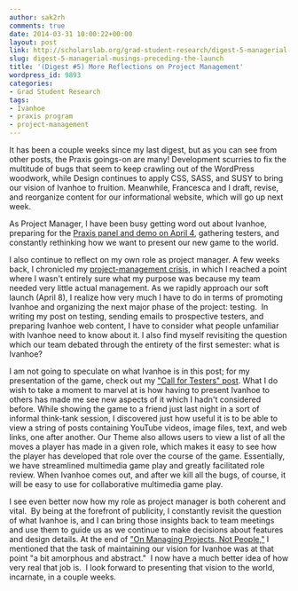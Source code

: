```yaml
---
author: sak2rh
comments: true
date: 2014-03-31 10:00:22+00:00
layout: post
link: http://scholarslab.org/grad-student-research/digest-5-managerial-musings-preceding-the-launch/
slug: digest-5-managerial-musings-preceding-the-launch
title: '(Digest #5) More Reflections on Project Management'
wordpress_id: 9893
categories:
- Grad Student Research
tags:
- Ivanhoe
- praxis program
- project-management
---
```


It has been a couple weeks since my last digest, but as you can see from other posts, the Praxis goings-on are many! Development scurries to fix the multitude of bugs that seem to keep crawling out of the WordPress woodwork, while Design continues to apply CSS, SASS, and SUSY to bring our vision of Ivanhoe to fruition. Meanwhile, Francesca and I draft, revise, and reorganize content for our informational website, which will go up next week.

As Project Manager, I have been busy getting word out about Ivanhoe, preparing for the [Praxis panel and demo on April 4](http://www.scholarslab.org/grad-student-research/9770/), gathering testers, and constantly rethinking how we want to present our new game to the world.

I also continue to reflect on my own role as project manager. A few weeks back, I chronicled my [project-management crisis](http://www.scholarslab.org/uncategorized/digest-4-on-managing-projects-not-people-reflections-after-a-project-management-crisis/), in which I reached a point where I wasn't entirely sure what my purpose was because my team needed very little actual management. As we rapidly approach our soft launch (April 8), I realize how very much I have to do in terms of promoting Ivanhoe and organizing the next major phase of the project: testing.  In writing my post on testing, sending emails to prospective testers, and preparing Ivanhoe web content, I have to consider what people unfamiliar with Ivanhoe need to know about it. I also find myself revisiting the question which our team debated through the entirety of the first semester: what is Ivanhoe?

I am not going to speculate on what Ivanhoe is in this post; for my presentation of the game, check out my ["Call for Testers" post](http://www.scholarslab.org/announcements/call-for-ivanhoe-testers/). What I do wish to take a moment to marvel at is how having to present Ivanhoe to others has made me see new aspects of it which I hadn't considered before. While showing the game to a friend just last night in a sort of informal think-tank session, I discovered just how useful it is to be able to view a string of posts containing YouTube videos, image files, text, and web links, one after another. Our Theme also allows users to view a list of all the moves a player has made in a given role, which makes it easy to see how the player has developed that role over the course of the game. Essentially, we have streamlined multimedia game play and greatly facilitated role review. When Ivanhoe comes out, and after we kill all the bugs, of course, it will be easy to use for collaborative multimedia game play.

I see even better now how my role as project manager is both coherent and vital.  By being at the forefront of publicity, I constantly revisit the question of what Ivanhoe is, and I can bring those insights back to team meetings and use them to guide us as we continue to make decisions about features and design details. At the end of ["On Managing Projects, Not People,"](http://www.scholarslab.org/uncategorized/digest-4-on-managing-projects-not-people-reflections-after-a-project-management-crisis/) I mentioned that the task of maintaining our vision for Ivanhoe was at that point "a bit amorphous and abstract."  I now have a much better idea of how very real that job is.  I look forward to presenting that vision to the world, incarnate, in a couple weeks.

